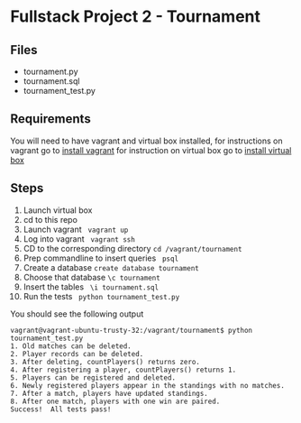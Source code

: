 # Fullstack Project 2 - Tournament

## Files
* tournament.py
* tournament.sql
* tournament_test.py

## Requirements
You will need to have vagrant and virtual box installed, for instructions on vagrant go to [install vagrant](https://www.vagrantup.com/) for instruction on virtual box go to [install virtual box](https://www.virtualbox.org/)

## Steps

1. Launch virtual box
2. cd to this repo
3. Launch vagrant ``` vagrant up```
4. Log into vagrant ``` vagrant ssh```
5. CD to the corresponding directory ``` cd /vagrant/tournament ```
6. Prep commandline to insert queries ``` psql```
7. Create a database ``` create database tournament ```
8. Choose that database ``` \c tournament ```
9. Insert the tables ``` \i tournament.sql```
10. Run the tests ``` python tournament_test.py```

You should see the following output <br>
```
vagrant@vagrant-ubuntu-trusty-32:/vagrant/tournament$ python tournament_test.py 
1. Old matches can be deleted.
2. Player records can be deleted.
3. After deleting, countPlayers() returns zero.
4. After registering a player, countPlayers() returns 1.
5. Players can be registered and deleted.
6. Newly registered players appear in the standings with no matches.
7. After a match, players have updated standings.
8. After one match, players with one win are paired.
Success!  All tests pass!
```
